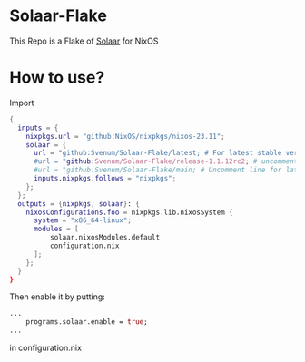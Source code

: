 # Solaar-Flake
This Repo is a Flake of [Solaar](https://github.com/pwr-Solaar/Solaar) for NixOS

# How to use?

Import
```nix
{
  inputs = {
    nixpkgs.url = "github:NixOS/nixpkgs/nixos-23.11";
    solaar = {
      url = "github:Svenum/Solaar-Flake/latest; # For latest stable version
      #url = "github:Svenum/Solaar-Flake/release-1.1.12rc2; # uncomment line for version 1.1.12rc2
      #url = "github:Svenum/Solaar-Flake/main; # Uncomment line for latest unstable version
      inputs.nixpkgs.follows = "nixpkgs";
    };
  };
  outputs = {nixpkgs, solaar}: {
    nixosConfigurations.foo = nixpkgs.lib.nixosSystem {
      system = "x86_64-linux";
      modules = [
          solaar.nixosModules.default
          configuration.nix
      ];
    };
  }
}
```
Then enable it by putting:
```nix
...
    programs.solaar.enable = true;
...
```
in configuration.nix
